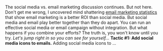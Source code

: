The social media vs. email marketing discussion continues. But not here.
Don&apos;t get me wrong, I uncovered mind shattering [email marketing
statistics](${blog_base_url}/2014/01/06/email-marketing-statistics-2014/)
that show email marketing is a better ROI than social media. But social
media and email play better together than they do apart. You can run an
effective social media or email campaign without integration. But what
happens if you combine your efforts? The truth is, you won&apos;t know until
you try. *Let&apos;s jump right in so you can see for yourself...* **Tactic
\#1: Add social media icons to emails.** Adding social media icons to ...